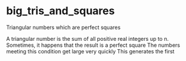 # big_tris_and_squares
Triangular numbers which are perfect squares

A triangular number is the sum of all positive real integers up to n.
Sometimes, it happens that the result is a perfect square
The numbers meeting this condition get large very quickly
This generates the first